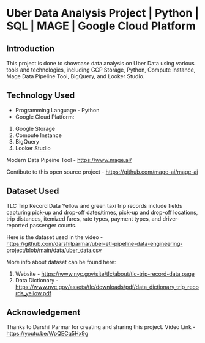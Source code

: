 # Uber Data Analysis Project | Python | SQL | MAGE | Google Cloud Platform

## Introduction
This project is done to showcase data analysis on Uber Data using various tools and technologies, including GCP Storage, Python, Compute Instance, Mage Data Pipeline Tool, BigQuery, and Looker Studio.

## Technology Used
- Programming Language - Python
- Google Cloud Platform:
1. Google Storage
2. Compute Instance 
3. BigQuery
4. Looker Studio

Modern Data Pipeine Tool - https://www.mage.ai/

Contibute to this open source project - https://github.com/mage-ai/mage-ai

## Dataset Used
TLC Trip Record Data
Yellow and green taxi trip records include fields capturing pick-up and drop-off dates/times, pick-up and drop-off locations, trip distances, itemized fares, rate types, payment types, and driver-reported passenger counts. 

Here is the dataset used in the video - https://github.com/darshilparmar/uber-etl-pipeline-data-engineering-project/blob/main/data/uber_data.csv

More info about dataset can be found here:
1. Website - https://www.nyc.gov/site/tlc/about/tlc-trip-record-data.page
2. Data Dictionary - https://www.nyc.gov/assets/tlc/downloads/pdf/data_dictionary_trip_records_yellow.pdf

## Acknowledgement
Thanks to Darshil Parmar for creating and sharing this project. Video Link - https://youtu.be/WpQECq5Hx9g
